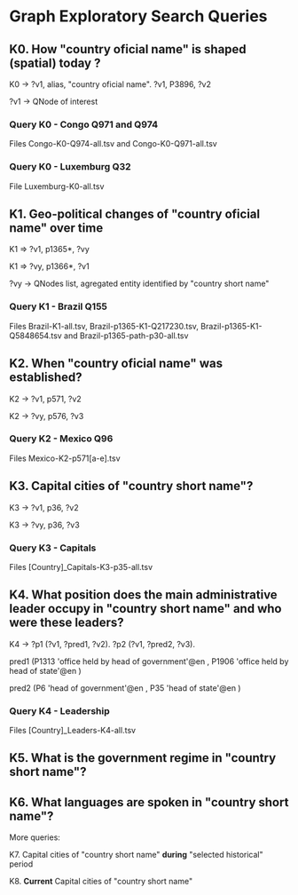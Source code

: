 # Graph Exploratory Search Queries

## K0. How "country oficial name" is shaped (spatial) **today** ? 

K0 -> ?v1, alias, "country oficial name". ?v1, P3896, ?v2

?v1 -> QNode of interest   

### Query K0 - Congo Q971 and Q974

Files Congo-K0-Q974-all.tsv and Congo-K0-Q971-all.tsv

### Query K0 - Luxemburg Q32

File Luxemburg-K0-all.tsv

## K1. **Geo-political** changes of "country oficial name" **over time** 

K1 => ?v1, p1365*, ?vy

K1 => ?vy, p1366*, ?v1

?vy -> QNodes list, agregated entity identified by "country short name"

### Query K1 - Brazil Q155

Files Brazil-K1-all.tsv, Brazil-p1365-K1-Q217230.tsv, Brazil-p1365-K1-Q5848654.tsv and Brazil-p1365-path-p30-all.tsv

## K2. When "country oficial name" was established?

K2 -> ?v1, p571, ?v2

K2 -> ?vy, p576, ?v3

### Query K2 - Mexico Q96

Files Mexico-K2-p571[a-e].tsv

## K3. Capital cities of "country short name"?

K3 -> ?v1, p36, ?v2

K3 -> ?vy, p36, ?v3

### Query K3 - Capitals

Files [Country]_Capitals-K3-p35-all.tsv

## K4. What position does the main administrative leader occupy in "country short name" and who were these leaders? 

K4 -> ?p1 (?v1, ?pred1, ?v2). ?p2 (?v1, ?pred2, ?v3).

pred1 (P1313 'office held by head of government'@en  , P1906 'office held by head of state'@en )

pred2 (P6 'head of government'@en ,  P35 'head of state'@en ) 

### Query K4 - Leadership

Files [Country]_Leaders-K4-all.tsv

## K5. What is the government regime in "country short name"? 

## K6. What languages ​​are spoken in "country short name"?

More queries: 

K7. Capital cities of "country short name" **during** "selected historical" period

K8. **Current** Capital cities of "country short name"

